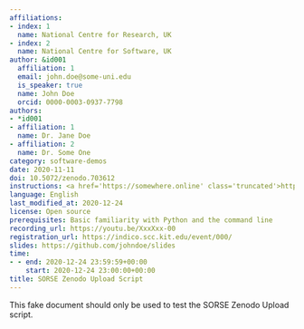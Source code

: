 ```yaml
---
affiliations:
- index: 1
  name: National Centre for Research, UK
- index: 2
  name: National Centre for Software, UK
author: &id001
  affiliation: 1
  email: john.doe@some-uni.edu
  is_speaker: true
  name: John Doe
  orcid: 0000-0003-0937-7798
authors:
- *id001
- affiliation: 1
  name: Dr. Jane Doe
- affiliation: 2
  name: Dr. Some One
category: software-demos
date: 2020-11-11
doi: 10.5072/zenodo.703612
instructions: <a href='https://somewhere.online' class='truncated'>https://somewhere.online</a>
language: English
last_modified_at: 2020-12-24
license: Open source
prerequisites: Basic familiarity with Python and the command line
recording_url: https://youtu.be/XxxXxx-00
registration_url: https://indico.scc.kit.edu/event/000/
slides: https://github.com/johndoe/slides
time:
- - end: 2020-12-24 23:59:59+00:00
    start: 2020-12-24 23:00:00+00:00
title: SORSE Zenodo Upload Script
---
```


This fake document should only be used to test the SORSE Zenodo Upload script.